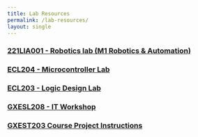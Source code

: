 ```yaml
---
title: Lab Resources
permalink: /lab-resources/
layout: single
---
```


### <a href="https://jim79.github.io/robotics-lab">221LIA001 - Robotics lab (M1 Robotics & Automation)</a>

### <a href="https://jim79.github.io/microcontroller-lab">ECL204 - Microcontroller Lab</a>

### <a href="https://jim79.github.io/lcd-lab">ECL203 - Logic Design Lab</a>

### <a href="https://jim79.github.io/it-workshop">GXESL208 - IT Workshop</a>

### <a href="https://jim79.github.io/course-project">GXEST203 Course Project Instructions</a>